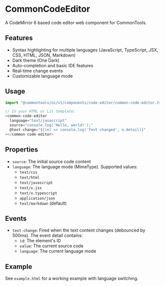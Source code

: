 # CommonCodeEditor

A CodeMirror 6 based code editor web component for CommonTools.

## Features

- Syntax highlighting for multiple languages (JavaScript, TypeScript, JSX, CSS, HTML, JSON, Markdown)
- Dark theme (One Dark)
- Auto-completion and basic IDE features
- Real-time change events
- Customizable language mode

## Usage

```typescript
import "@commontools/ui/v1/components/code-editor/common-code-editor.ts";

// In your HTML or Lit template:
<common-code-editor
  language="text/javascript"
  source="console.log('Hello, world!');"
  @text-change="${(e) => console.log('Text changed', e.detail)}"
></common-code-editor>
```

## Properties

- `source`: The initial source code content
- `language`: The language mode (MimeType). Supported values:
  - `text/css`
  - `text/html`
  - `text/javascript`
  - `text/x.jsx`
  - `text/x.typescript`
  - `application/json`
  - `text/markdown` (default)

## Events

- `text-change`: Fired when the text content changes (debounced by 500ms). The event detail contains:
  - `id`: The element's ID
  - `value`: The current source code
  - `language`: The current language mode

## Example

See `example.html` for a working example with language switching.